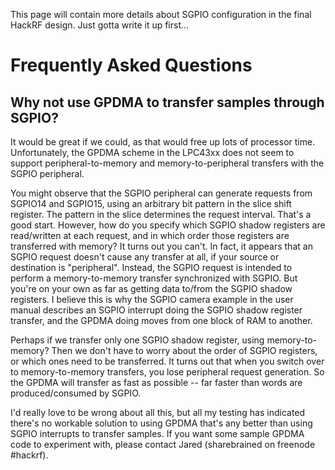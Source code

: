This page will contain more details about SGPIO configuration in the final HackRF design. Just gotta write it up first...

# Frequently Asked Questions

## Why not use GPDMA to transfer samples through SGPIO?

It would be great if we could, as that would free up lots of processor time. Unfortunately, the GPDMA scheme in the LPC43xx does not seem to support peripheral-to-memory and memory-to-peripheral transfers with the SGPIO peripheral.

You might observe that the SGPIO peripheral can generate requests from SGPIO14 and SGPIO15, using an arbitrary bit pattern in the slice shift register. The pattern in the slice determines the request interval. That's a good start. However, how do you specify which SGPIO shadow registers are read/written at each request, and in which order those registers are transferred with memory? It turns out you can't. In fact, it appears that an SGPIO request doesn't cause any transfer at all, if your source or destination is "peripheral". Instead, the SGPIO request is intended to perform a memory-to-memory transfer synchronized with SGPIO. But you're on your own as far as getting data to/from the SGPIO shadow registers. I believe this is why the SGPIO camera example in the user manual describes an SGPIO interrupt doing the SGPIO shadow register transfer, and the GPDMA doing moves from one block of RAM to another.

Perhaps if we transfer only one SGPIO shadow register, using memory-to-memory? Then we don't have to worry about the order of SGPIO registers, or which ones need to be transferred. It turns out that when you switch over to memory-to-memory transfers, you lose peripheral request generation. So the GPDMA will transfer as fast as possible -- far faster than words are produced/consumed by SGPIO.

I'd really love to be wrong about all this, but all my testing has indicated there's no workable solution to using GPDMA that's any better than using SGPIO interrupts to transfer samples. If you want some sample GPDMA code to experiment with, please contact Jared (sharebrained on freenode #hackrf).